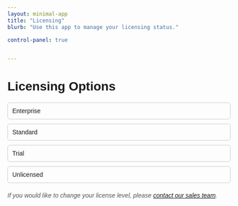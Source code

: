 ```yaml
---
layout: minimal-app
title: "Licensing"
blurb: "Use this app to manage your licensing status."

control-panel: true


---
```



<style>
body {
font-family: Arial, sans-serif;
}
.license-options {
margin: 20px 0;
}
.license-option {
margin: 10px 0;
padding: 10px;
border: 1px solid #ccc;
border-radius: 5px;
}
.current-license {
font-weight: bold;
color: #4CAF50;
}
.contact-message {
margin-top: 20px;
font-style: italic;
color: #555;
}
</style>


<h1>Licensing Options</h1>

<div class="license-options">
<div id="enterprise" class="license-option">Enterprise</div>
<div id="standard" class="license-option">Standard</div>
<div id="trial" class="license-option">Trial</div>
<div id="unlicensed" class="license-option">Unlicensed</div>
</div>

<div id="current-license" class="current-license"></div>
<div class="contact-message">
If you would like to change your license level, please <a href="mailto:sales@example.com">contact our sales team</a>.
</div>

<script>
  document.addEventListener("DOMContentLoaded", function() {
    console.log("Doing the license");
	
	    // Log whether userdata is defined or not
    if (typeof userdata === 'undefined') {
      console.log("userdata is undefined");
    } else {
      console.log("userdata is defined");
    }
    
    // Determine the user's license, defaulting to "unlicensed" if userdata or subscription is not available
    const license = (typeof userdata !== 'undefined' && userdata && userdata.active_subscriptions)
      ? userdata.active_subscriptions.find(sub => sub.id === "001")?.product || "unlicensed"
      : "unlicensed";

    console.log(license);

    // Set the current license display
    const licenseDisplay = document.getElementById('current-license');
    if (licenseDisplay) {
      licenseDisplay.innerText = `Current License: ${license.charAt(0).toUpperCase() + license.slice(1)}`;
    }

    // Highlight the current license option
    const licenseOption = document.getElementById(license);
    if (licenseOption) {
      licenseOption.classList.add('current-license');
    }
  });
</script>



